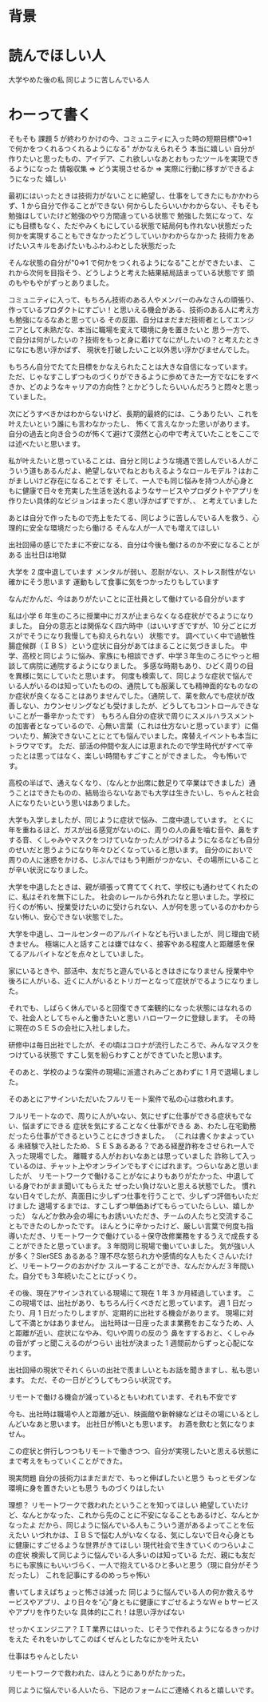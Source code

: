 # 背景

# 読んでほしい人

大学やめた後の私
同じように苦しんでいる人

# わーって書く

そもそも
課題 5 が終わりかけの今、コミュニティに入った時の短期目標"0⇒1 で何かをつくれるつくれるようになる"
がかなえられそう
本当に嬉しい
自分が作りたいと思ったもの、アイデア、これ欲しいなあとおもったツールを実現できるようになった
情報収集 ⇒ どう実現させるか ⇒ 実際に行動に移すができるようになった
嬉しい

最初にはいったときは技術力がないことに絶望し、仕事をしてきたにもかかわらず、1 から自分で作ることができない
何からしたらいいかわからない、そもそも勉強はしていたけど勉強のやり方間違っている状態で
勉強した気になって、なにも目標もなく、ただやみくもにしている状態で結局何も作れない状態だった
何かを実現することもできなかったどうしていいかわからなかった
技術力をあげたいスキルをあげたいもふわふわとした状態だった

そんな状態の自分が"0⇒1 で何かをつくれるようになる"ことができたいま、
これから次何を目指そう、どうしようと考えた結果結局詰まっている状態です
頭のもやもやがずっとありました。

コミュニティに入って、もちろん技術のある人やメンバーのみなさんの頑張り、作っているプロダクトにすごい！と思いえる機会がある、技術のある人に考え方も勉強になるなあと思っている
その反面、自分はまだまだ技術者としてエンジニアとして未熟だな、本当に職場を変えて環境に身を置きたいと
思う一方で、で自分は何がしたいの？技術をもっと身に着けてなにがしたいの？と考えたときになにも思い浮かばず、
現状を打破したいこと以外思い浮かびませんでした。

もちろん自分でたてた目標をかなえられたことは大きな自信になっています。
ただ、じゃなすこしずつものづくりができるように歩めてきた一方でなにをすべきか、どのようなキャリアの方向性？とかどうしたらいいんだろうと悶々と思っていました。

次にどうすべきかはわからないけど、長期的最終的には、こうありたい、これを叶えたいという誰にも言わなかったし、
怖くて言えなかった思いがあります。
自分の過去と向き合うのが怖くて避けて漠然と心の中で考えていたことをここでは述べたいと思います。

私が叶えたいと思っていることは、自分と同じような境遇で苦しんでいる人がこういう道もあるんだよ、絶望しないでねとおもえるようなロールモデル？はおこがましいけど存在になることです
そして、一人でも同じ悩みを持つ人が心身ともに健康で日々を充実した生活を送れるようなサービスやプロダクトやアプリを作りたい具体的なビジョンはまったく思い浮かばずですが、、
と考えていました

あとは自分で作ったもので売上をたてる、同じように苦しんでいる人を救う、心理的に安全な環境だったら働ける
そんな人が一人でも増えてほしい

出社回帰の感じでたまに不安になる、自分は今後も働けるのか不安になることがある
出社日は地獄

大学を 2 度中退しています
メンタルが弱い、忍耐がない、ストレス耐性がない
確かにそう思います
運動もして食事に気をつかったりもしています

なんだかんだ、今はありがたいことに正社員として働けている自分がいます

私は小学 6 年生のころに授業中にガスが止まらなくなる症状がでるようになりました。
自分の意志とは関係なく四六時中（はいいすぎですが、10 分ごとにガスがでそうになり我慢しても抑えられない）
状態です。
調べていく中で過敏性腸症候群（ＩＢＳ）という症状に自分があてはまることに気づきました。
中学、高校と同じように悩み、家族にも相談できず、中学３年生のころにやっと相談して病院に通院するようになりました。
多感な時期もあり、ひどく周りの目を異様に気にしていたと思います。
何度も検索して、同じような症状で悩んでいる人がいるのは知っていたものの、通院しても服薬しても精神面的なものなのか症状が良くなることはありませんでした。（通院して、薬を飲んでも症状が改善しない、カウンセリングなども受けましたが、どうしてもコントロールできないことが一番辛かったです）
もちろん自分の症状で周りにスメルハラスメントの加害者となっているので、心無い言葉（これは仕方ないと思っています）に傷ついたり、解決できないことにとても悩んでいました。席替えイベントも本当にトラウマです。
ただ、部活の仲間や友人には恵まれたので学生時代がすべて辛ったとは思ってはなく、楽しい時間もすごすことができました。
今も怖いです。

高校の半ばで、通えなくなり、（なんとか出席に数足りて卒業はできました）通うことはできたものの、結局治らないなあでも大学は生きたいし、ちゃんと社会人になりたいという思いはありました。

大学も入学しましたが、同じように症状で悩み、二度中退しています。
とくに年を重ねるほど、ガスが出る感覚がないのに、周りの人の鼻を噛む音や、鼻をすする音、くしゃみやマスクをつけていなかった人がつけるようになるなども自分のせいだと思うようになり年々ひどくなっていると思います。
自分のにおいで周りの人に迷惑をかける、じぶんではもう判断がつかない、その場所にいることが辛い状況になりました。

大学を中退したときは、親が頑張って育ててくれて、学校にも通わせてくれたのに、私はそれを無下にした。
社会のレールから外れたなと思いました。学校に行くのが怖い、授業受けたいのに受けられない、人が何を思っているのかわからない怖い、安心できない状態でした。

大学を中退し、コールセンターのアルバイトなども行いましたが、同じ理由で続きません。
極端に人と話すことは嫌ではなく、接客やある程度人と距離感を保てるアルバイトなどを点々としていました。

家にいるときや、部活中、友だちと遊んでいるときはきになりません
授業中や後ろに人がいる、近くに人がいるとトリガーとなって症状がでるようになりました。

それでも、しばらく休んでいると回復できて楽観的になった状態にはなれるので、社会人としてちゃんと働きたいと思い
ハローワークに登録します。
その時に現在のＳＥＳの会社に入社しました。

研修中は毎日出社でしたが、その頃はコロナが流行したころで、みんなマスクをつけている状態で
すこし気を紛らわすことができていたと思います。

そのあと、学校のような案件の現場に派遣されみごとあわずに 1 月で退場しました。

そのあとにアサインいただいたフルリモート案件で私の心は救われます。

フルリモートなので、周りに人がいない、気にせずに仕事ができる症状もでない、悩まずにできる
症状を気にすることなく仕事ができる
あ、わたし在宅勤務だったら仕事ができるということにきづきました。
（これは書くかまよっている
未経験で入社したため、ＳＥＳあるある？である経歴詐称をさせられ一人で入った現場でした。
離職する人がおおいなあとは思っていました
詐称して入っているのは、チャット上やオンラインでもすぐにばれます。つらいなあと思いましたが、
リモートワークで働けることがなによりもありがたかった、中退している身でわがまま聞いてもらえた
ぜったい負けないと思える状態でした。
慣れない日々でしたが、真面目に少しずつ仕事を行うことで、少しずつ評価もいただけました
退場するまでは、すこしずつ単価あげてもらっていたらしい、嬉しかった）
なんどか飲み会の場にもお誘いいただき、チームの人たちと交流することもできたのしかったです。
ほんとうに辛かったけど、厳しい言葉で何度も指導いただき、リモートワークで働けている＋保守改修業務をするうえで成長することができたと思っています。
3 年間同じ現場で働いていました。
気が強い人が多く？SIerSES あるある？理不尽な怒られ方や感情的な人もたくさんいたけど、リモートワークのおかげか
スルーすることができ、なんだかんだ３年間いた。自分でも３年続いたことにびっくり。

その後、現在アサインされている現場にて現在 1 年 3 か月経過しています。
ここの現場では、出社があり、もちろん行くべきだと思っています。
週 1 日だったり、月 1 日だったりしますが、定期的に出社する機会があります。
現場に対して不満とかはありません。
出社時は一日座ったまま業務をおこなうため、人と距離が近い、症状になやみ、匂いや周りの反のう
鼻をすするおと、くしゃみの音がずっと聞こえるのがつらい
出社が決まった 1 週間前からずっと心配になります。

出社回帰の現状でそれくらいの出社で羨ましいともお話を聞きますし、私も思います。
ただ、その一日がどうしてもつらい状況です。

リモートで働ける機会が減っているともいわれています、それも不安です

今も、出社時は職場や人と距離が近い、映画館や新幹線などはその場にいるとしんどいなあと思います。
出社日が怖いとも思います。
お酒を飲むと気になりません。

この症状と併行しつつもリモートで働きつつ、自分が実現したいと思える状態にまで考えをもっていくことができた。

現実問題
自分の技術力はまだまだで、もっと伸ばしたいと思う
もっとモダンな環境に身を置きたいとも思う
ものづくりはしたい

理想？
リモートワークで救われたということを知ってほしい
絶望していたけど、なんとかなった、これから先のことに不安になることもあるけど、なんとかなったよ
だから、同じように悩んでいる人もこういう道があるよってことを伝えたい
いづれかは、ＩＢＳで悩む人がいなくなる、気にしないで日々心身ともに健康にすごせるような世界がきてほしい
現代社会で生きていくのつらいよこの症状
検索して同じように悩んでいる人多いのは知っている
ただ、親にも友だちにも家族にもいいづらく、一人で抱えているひと多いと思う（現に自分がそうだったし）
これを記事にするのめっちゃ怖い

書いてしまえばちょっと怖さは減った
同じように悩んでいる人の何か救えるサービスやアプリ、より日々を“心”身ともに健康にすごせるようなＷｅｂサービスやアプリを作りたいな
具体的にこれ！は思い浮かばない

せっかくエンジニア？ＩＴ業界にはいった、じそうで作れるようになるきっかけをえた
それをいかしてこのばくぜんとしたなにかを叶えたい

仕事はちゃんとしたい

リモートワークで救われた、ほんとうにありがたかった。

同じように悩んでいる人いたら、下記のフォームにご連絡くれると嬉しいです。
